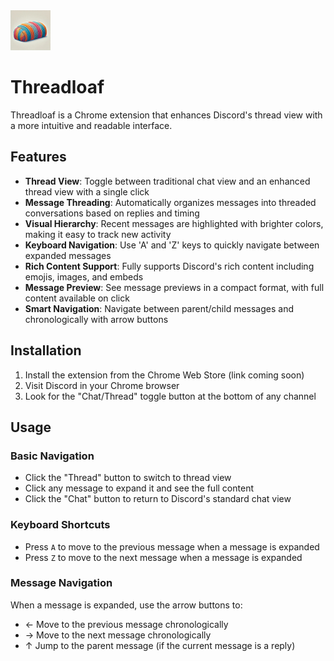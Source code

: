 <img src="threadloaf.jpg" width="64" height="64">

# Threadloaf

Threadloaf is a Chrome extension that enhances Discord's thread view with a more intuitive and readable interface.

## Features

- **Thread View**: Toggle between traditional chat view and an enhanced thread view with a single click
- **Message Threading**: Automatically organizes messages into threaded conversations based on replies and timing
- **Visual Hierarchy**: Recent messages are highlighted with brighter colors, making it easy to track new activity
- **Keyboard Navigation**: Use 'A' and 'Z' keys to quickly navigate between expanded messages
- **Rich Content Support**: Fully supports Discord's rich content including emojis, images, and embeds
- **Message Preview**: See message previews in a compact format, with full content available on click
- **Smart Navigation**: Navigate between parent/child messages and chronologically with arrow buttons

## Installation

1. Install the extension from the Chrome Web Store (link coming soon)
2. Visit Discord in your Chrome browser
3. Look for the "Chat/Thread" toggle button at the bottom of any channel

## Usage

### Basic Navigation

- Click the "Thread" button to switch to thread view
- Click any message to expand it and see the full content
- Click the "Chat" button to return to Discord's standard chat view

### Keyboard Shortcuts

- Press `A` to move to the previous message when a message is expanded
- Press `Z` to move to the next message when a message is expanded

### Message Navigation

When a message is expanded, use the arrow buttons to:
- ← Move to the previous message chronologically
- → Move to the next message chronologically
- ↑ Jump to the parent message (if the current message is a reply)
